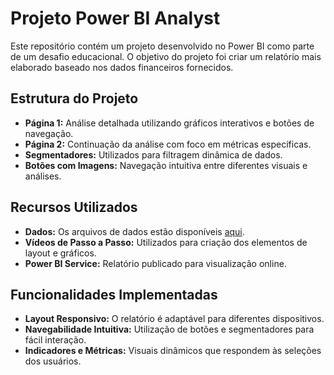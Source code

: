 # Projeto Power BI Analyst

Este repositório contém um projeto desenvolvido no Power BI como parte de um desafio educacional. O objetivo do projeto foi criar um relatório mais elaborado baseado nos dados financeiros fornecidos.

## Estrutura do Projeto

- **Página 1:** Análise detalhada utilizando gráficos interativos e botões de navegação.
- **Página 2:** Continuação da análise com foco em métricas específicas.
- **Segmentadores:** Utilizados para filtragem dinâmica de dados.
- **Botões com Imagens:** Navegação intuitiva entre diferentes visuais e análises.

## Recursos Utilizados

- **Dados:** Os arquivos de dados estão disponíveis [aqui](link_para_os_dados).
- **Vídeos de Passo a Passo:** Utilizados para criação dos elementos de layout e gráficos.
- **Power BI Service:** Relatório publicado para visualização online.

## Funcionalidades Implementadas

- **Layout Responsivo:** O relatório é adaptável para diferentes dispositivos.
- **Navegabilidade Intuitiva:** Utilização de botões e segmentadores para fácil interação.
- **Indicadores e Métricas:** Visuais dinâmicos que respondem às seleções dos usuários.

